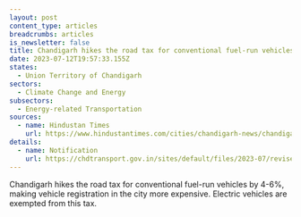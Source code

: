 ```yaml
---
layout: post
content_type: articles
breadcrumbs: articles
is_newsletter: false
title: Chandigarh hikes the road tax for conventional fuel-run vehicles by 4-6%
date: 2023-07-12T19:57:33.155Z
states:
  - Union Territory of Chandigarh
sectors:
  - Climate Change and Energy
subsectors:
  - Energy-related Transportation
sources:
  - name: Hindustan Times
    url: https://www.hindustantimes.com/cities/chandigarh-news/chandigarh-administration-hikes-road-tax-for-vehicles-exempts-electric-vehicles-from-tax-101688766372693.html
details:
  - name: Notification
    url: https://chdtransport.gov.in/sites/default/files/2023-07/revise%20MV%20Tax%20%281%29.pdf
---
```

Chandigarh hikes the road tax for conventional fuel-run vehicles by 4-6%, making vehicle registration in the city more expensive. Electric vehicles are exempted from this tax.
